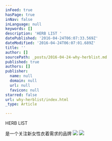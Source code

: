 ```yaml
---
inFeed: true
hasPage: true
inNav: false
inLanguage: null
keywords: []
description: 'HERB LIST '
datePublished: '2016-04-24T06:07:33.569Z'
dateModified: '2016-04-24T06:07:01.689Z'
title: ''
author: []
sourcePath: _posts/2016-04-24-why-herblist.md
published: true
authors: []
publisher:
  name: null
  domain: null
  url: null
  favicon: null
starred: false
url: why-herblist/index.html
_type: Article

---
```

HERB LIST 

是一个关注新女性衣着需求的品牌
![](https://the-grid-user-content.s3-us-west-2.amazonaws.com/fce239a8-b152-45f3-aed6-da136e6ee06d.jpg)
![](https://the-grid-user-content.s3-us-west-2.amazonaws.com/b65b79a5-0157-4193-80cc-e0442eb3c277.jpg)